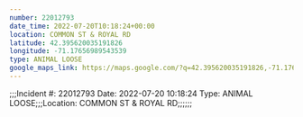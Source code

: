 ```yaml
---
number: 22012793
date_time: 2022-07-20T10:18:24+00:00
location: COMMON ST & ROYAL RD
latitude: 42.395620035191826
longitude: -71.17656989543539
type: ANIMAL LOOSE
google_maps_link: https://maps.google.com/?q=42.395620035191826,-71.17656989543539
---
```


;;;Incident #: 22012793  Date: 2022-07-20 10:18:24   Type: ANIMAL LOOSE;;;Location: COMMON ST & ROYAL RD;;;;;;
